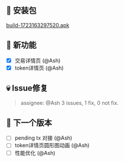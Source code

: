 ## 🚀 安装包

[build-1723163297520.apk](https://dalveywallet.s3.ap-northeast-1.amazonaws.com/release/apks/build-1723163297520.apk)

## 🎉 新功能

- [x] 交易详情页 (@Ash)
- [x] token详情页 (@Ash)

## 💀 Issue修复

> assignee: @Ash 3 issues, 1 fix, 0 not fix.

## 📅 下一个版本

- [ ] pending tx 对接 (@Ash)
- [ ] token详情页圆形图动画 (@Ash)
- [ ] 性能优化 (@Ash)
